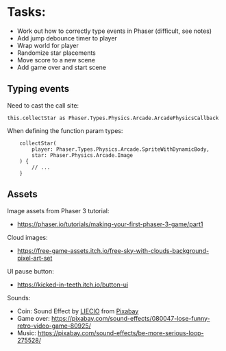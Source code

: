# Tasks:

- Work out how to correctly type events in Phaser (difficult, see notes)
- Add jump debounce timer to player
- Wrap world for player
- Randomize star placements
- Move score to a new scene
- Add game over and start scene

## Typing events

Need to cast the call site:

```
this.collectStar as Phaser.Types.Physics.Arcade.ArcadePhysicsCallback
```

When defining the function param types:

```
    collectStar(
        player: Phaser.Types.Physics.Arcade.SpriteWithDynamicBody,
        star: Phaser.Physics.Arcade.Image
    ) {
        // ...
    }
```

## Assets

Image assets from Phaser 3 tutorial:
- https://phaser.io/tutorials/making-your-first-phaser-3-game/part1

Cloud images:
- https://free-game-assets.itch.io/free-sky-with-clouds-background-pixel-art-set

UI pause button:
- https://kicked-in-teeth.itch.io/button-ui

Sounds:
- Coin: Sound Effect by <a href="https://pixabay.com/users/liecio-3298866/?utm_source=link-attribution&utm_medium=referral&utm_campaign=music&utm_content=190037">LIECIO</a> from <a href="https://pixabay.com//?utm_source=link-attribution&utm_medium=referral&utm_campaign=music&utm_content=190037">Pixabay</a>
- Game over: https://pixabay.com/sound-effects/080047-lose-funny-retro-video-game-80925/
- Music: https://pixabay.com/sound-effects/be-more-serious-loop-275528/